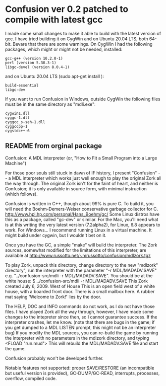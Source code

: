 # Confusion ver 0.2 patched to compile with latest gcc
I made some small changes to make it able to build with the latest version of gcc. 
I have tried building it on CygWin and on Ubuntu 20.04 LTS, both 64-bit. Bevare that there are some warnings.
On CygWin I had the following packages, which might or might not be needed, installed:
~~~
gcc-g++ (version 10.2.0-1)
perl (version 5.30.3-1)
libgc-devel (version 8.0.4-1)
~~~
and on Ubuntu 20.04 LTS (sudo apt-get install <package>):
~~~
build-essential
libgc-dev
~~~
If you want to run Confusion in Windows, outside CygWin the following files must be in the same directory as "mdli.exe":
~~~
cygwin1.dll
cyggc-1.dll
cyggcc_s-seh-1.dll
cyggccpp-1
cygstdc++-6
~~~

## README from orginal package
Confusion: A MDL interpreter
(or, "How to Fit a Small Program into a Large Machine")

For those poor souls still stuck in dawn of IF history, I present 
"Confusion" -- a MDL interpreter which works just well enough to play 
the original Zork all the way through.  The original Zork isn't for the 
faint of heart, and neither is Confusion; it is only available in 
source form, with minimal instruction (which follows).

Confusion is written in C++, though about 99% is pure C. To build it, you 
will need the Boehm-Demers-Weiser conservative garbage collector for 
C.  <http://www.hpl.hp.com/personal/Hans_Boehm/gc/> 
Some Linux distros have this as a package, called "gc-dev" or 
similar.  For the Mac, you'll need what is at this writing the very latest
version (7.2alpha2), for Linux, 6.8 appears to work.  For Windows... I 
recommend running Linux in a virtual machine.  It might build under 
cygwin, but I wouldn't bet on it. 

Once you have the GC, a simple "make" will build the interpreter. 
The Zork sources, somewhat modified for the limitations of this 
interpreter, are available at 
<http://www.russotto.net/~mrussotto/confusion/mdlzork.tgz> 

To play Zork, unpack this directory, change directory to the new 
"mdlzork" directory", run the interpreter with the parameter "-r 
MDL/MADADV.SAVE" e.g. "../confusion-src/mdli -r MDL/MADADV.SAVE". 
You should be at the white house: 
$ ../confusion-src/mdli -r MDL/MADADV.SAVE 
This Zork created July 6, 2009. 
West of House 
This is an open field west of a white house, with a boarded front 
door. 
There is a small mailbox here. 
A rubber mat saying 'Welcome to Zork!' lies by the door. 

The HELP, DOC and INFO commands do not work, as I do not have those files. 
I have played Zork all the way through, however, I have made some 
changes to the intepreter since then, so I cannot guarantee success.  If the 
interpreter crashes, let me know.  (note that there are bugs in the 
game; if you get dumped to a MDL LISTEN prompt, this might not be an 
interpreter bug) 
If you modify the MDL sources, you can re-build the game by running 
the interpreter with no parameters in the mdlzork directory, and 
typing 
<FLOAD "run.mud"> 
This will rebuild the MDL/MADADV.SAVE file and start the game. 

Confusion probably won't be developed further.

Notable features not supported: proper SAVE/RESTORE (an incompatible but
useful version is provided), GC-DUMP/GC-READ,  interrupts, processes, 
overflow, compiled code.
